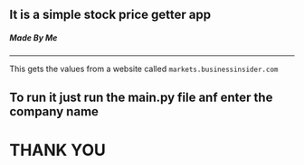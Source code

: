 ## It is a simple stock price getter app
##### Made By Me
-----------------------------
This gets the values from a website called `markets.businessinsider.com`
## To run it just run the main.py file anf enter the company name

# THANK YOU